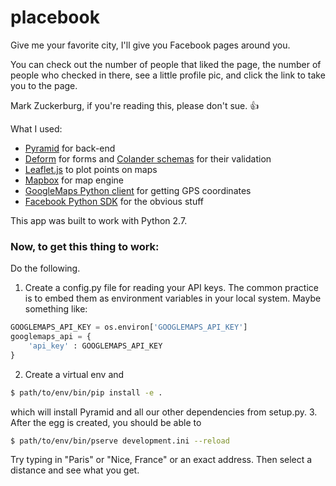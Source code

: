 # placebook

Give me your favorite city, I'll give you Facebook pages around you.

You can check out the number of people that liked the page, the number of people who checked in there, see a little profile pic, and click the link to take you to the page.

Mark Zuckerburg, if you're reading this, please don't sue. :+1:

What I used:
 * [Pyramid](http://www.pylonsproject.org/) for back-end
 * [Deform](http://docs.pylonsproject.org/projects/deform/en/latest/) for forms and [Colander schemas](http://docs.pylonsproject.org/projects/colander/en/latest/) for their validation
 * [Leaflet.js](http://leafletjs.com/) to plot points on maps
 * [Mapbox](https://www.mapbox.com/) for map engine
 * [GoogleMaps Python client](https://github.com/googlemaps/google-maps-services-python) for getting GPS coordinates
 * [Facebook Python SDK](https://github.com/mobolic/facebook-sdk) for the obvious stuff

This app was built to work with Python 2.7.

### Now, to get this thing to work:

Do the following.

1. Create a config.py file for reading your API keys. The common practice is to embed them as environment variables in your local system. Maybe something like: 
```python
GOOGLEMAPS_API_KEY = os.environ['GOOGLEMAPS_API_KEY']
googlemaps_api = {
    'api_key' : GOOGLEMAPS_API_KEY
}
```
2. Create a virtual env and
```sh
$ path/to/env/bin/pip install -e .
```
which will install Pyramid and all our other dependencies from setup.py.
3. After the egg is created, you should be able to 
```sh
$ path/to/env/bin/pserve development.ini --reload
```

Try typing in "Paris" or "Nice, France" or an exact address. Then select a distance and see what you get.
